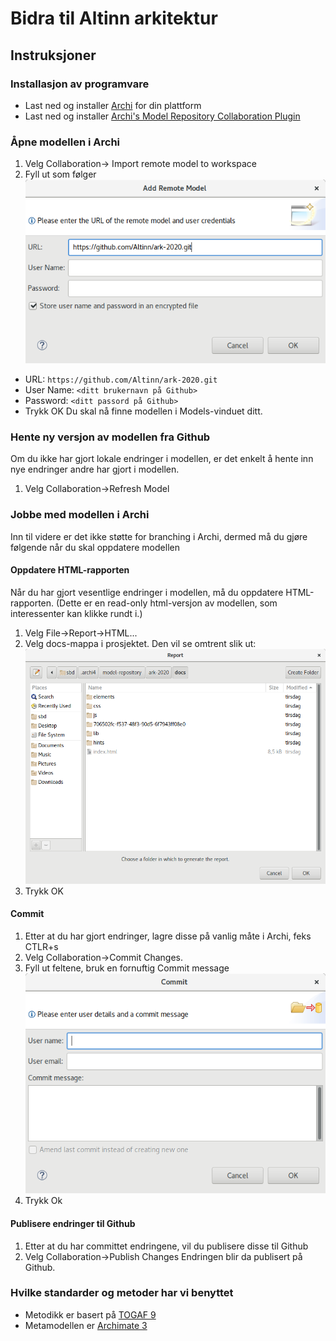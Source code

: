 # Bidra til Altinn arkitektur

## Instruksjoner

### Installasjon av programvare
* Last ned og installer [Archi](http://archimatetool.com/download) for din plattform
* Last ned og installer [Archi's Model Repository Collaboration Plugin](https://www.archimatetool.com/plugins)

### Åpne modellen i Archi
1. Velg Collaboration-> Import remote model to workspace
2. Fyll ut som følger
![Add Remote Model](/screenshots/Add_Remote_Model.png)
  * URL: `https://github.com/Altinn/ark-2020.git`
  * User Name: `<ditt brukernavn på Github>`
  * Password: `<ditt passord på Github>`
  * Trykk OK
Du skal nå finne modellen i Models-vinduet ditt.

### Hente ny versjon av modellen fra Github
Om du ikke har gjort lokale endringer i modellen, er det enkelt å hente inn nye endringer andre har gjort i modellen.
1. Velg Collaboration->Refresh Model
### Jobbe med modellen i Archi
Inn til videre er det ikke støtte for branching i Archi, dermed må du gjøre følgende når du skal oppdatere modellen

#### Oppdatere HTML-rapporten
Når du har gjort vesentlige endringer i modellen, må du oppdatere HTML-rapporten. (Dette er en read-only html-versjon av modellen, som interessenter kan klikke rundt i.)
1. Velg File->Report->HTML...
2. Velg docs-mappa i prosjektet. Den vil se omtrent slik ut:
![Add Remote Model](/screenshots/Report.png)
3. Trykk OK
#### Commit
1. Etter at du har gjort endringer, lagre disse på vanlig måte i Archi, feks CTLR+s
2. Velg Collaboration->Commit Changes.
3. Fyll ut feltene, bruk en fornuftig Commit message
![Add Remote Model](/screenshots/Commit.png)
4. Trykk Ok

#### Publisere endringer til Github
1. Etter at du har committet endringene, vil du publisere disse til Github
2. Velg Collaboration->Publish Changes
Endringen blir da publisert på Github.

### Hvilke standarder og metoder har vi benyttet
* Metodikk er basert på [TOGAF 9](http://pubs.opengroup.org/architecture/togaf9-doc/arch/)
* Metamodellen er [Archimate 3](http://pubs.opengroup.org/architecture/archimate3-doc/)
